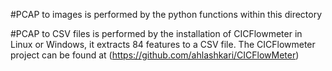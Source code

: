 #PCAP to images is performed by the python functions within this directory

#PCAP to CSV files is performed by the installation of CICFlowmeter in Linux or Windows, it extracts 84 features to a CSV file. 
The CICFlowmeter project can be found at (https://github.com/ahlashkari/CICFlowMeter)
